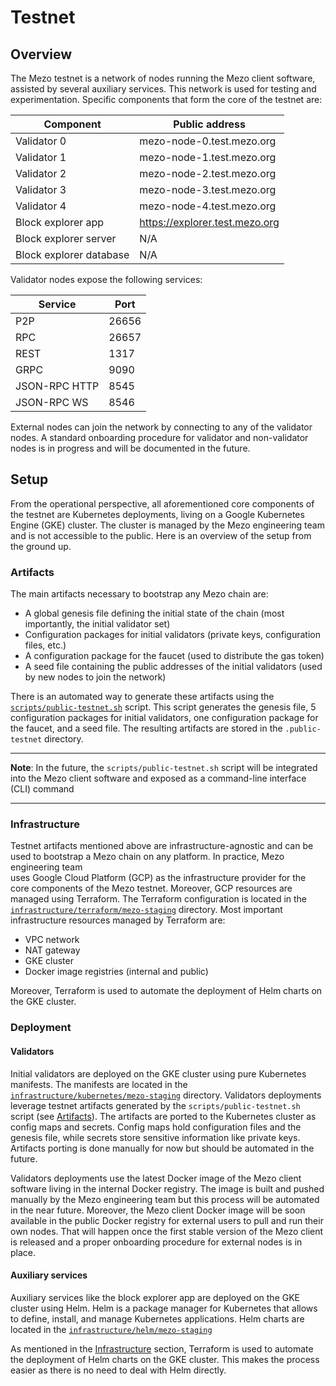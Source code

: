 # Testnet

## Overview

The Mezo testnet is a network of nodes running the Mezo client software,
assisted by several auxiliary services. This network is used for testing and
experimentation. Specific components that form the core of the testnet are:

| Component               | Public address                 |
|-------------------------|--------------------------------|
| Validator 0             | mezo-node-0.test.mezo.org      |
| Validator 1             | mezo-node-1.test.mezo.org      |
| Validator 2             | mezo-node-2.test.mezo.org      |
| Validator 3             | mezo-node-3.test.mezo.org      |
| Validator 4             | mezo-node-4.test.mezo.org      |
| Block explorer app      | https://explorer.test.mezo.org |
| Block explorer server   | N/A                            |
| Block explorer database | N/A                            |

Validator nodes expose the following services:

| Service       | Port  |
|---------------|-------|
| P2P           | 26656 |
| RPC           | 26657 |
| REST          | 1317  |
| GRPC          | 9090  |
| JSON-RPC HTTP | 8545  |
| JSON-RPC WS   | 8546  |

External nodes can join the network by connecting to any of the validator nodes.
A standard onboarding procedure for validator and non-validator nodes is
in progress and will be documented in the future.

## Setup

From the operational perspective, all aforementioned core components of the
testnet are Kubernetes deployments, living on a Google Kubernetes Engine (GKE)
cluster. The cluster is managed by the Mezo engineering team and is not
accessible to the public. Here is an overview of the setup from the ground up.

### Artifacts

The main artifacts necessary to bootstrap any Mezo chain are:

- A global genesis file defining the initial state of the chain
  (most importantly, the initial validator set)
- Configuration packages for initial validators (private keys, configuration
  files, etc.)
- A configuration package for the faucet
  (used to distribute the gas token)
- A seed file containing the public addresses of the initial validators
  (used by new nodes to join the network)

There is an automated way to generate these artifacts using the
[`scripts/public-testnet.sh`](../scripts/public-testnet.sh) script.
This script generates the genesis file, 5 configuration packages for
initial validators, one configuration package for the faucet, and a seed file.
The resulting artifacts are stored in the
`.public-testnet` directory.

---

**Note**: In the future, the `scripts/public-testnet.sh` script will be
integrated into the Mezo client software and exposed as a command-line
interface (CLI) command

---

### Infrastructure

Testnet artifacts mentioned above are infrastructure-agnostic and can be used
to bootstrap a Mezo chain on any platform. In practice, Mezo engineering team  
uses Google Cloud Platform (GCP) as the infrastructure provider for the core
components of the Mezo testnet. Moreover, GCP resources are managed using
Terraform. The Terraform configuration is located in the
[`infrastructure/terraform/mezo-staging`](../infrastructure/terraform/mezo-staging/README.md)
directory. Most important infrastructure resources managed by Terraform are:

- VPC network
- NAT gateway
- GKE cluster
- Docker image registries (internal and public)

Moreover, Terraform is used to automate the deployment of Helm charts on the
GKE cluster.

### Deployment

#### Validators

Initial validators are deployed on the GKE cluster using pure Kubernetes
manifests. The manifests are located in the
[`infrastructure/kubernetes/mezo-staging`](../infrastructure/kubernetes/mezo-staging/README.md)
directory. Validators deployments leverage testnet artifacts generated by the
`scripts/public-testnet.sh` script (see [Artifacts](#artifacts)).
The artifacts are ported to the Kubernetes cluster as config maps and secrets.
Config maps hold configuration files and the genesis file, while secrets store
sensitive information like private keys. Artifacts porting is done manually
for now but should be automated in the future.

Validators deployments use the latest Docker image of the Mezo client
software living in the internal Docker registry. The image is built and pushed
manually by the Mezo engineering team but this process will be automated in the
near future. Moreover, the Mezo client Docker image will be soon available in the
public Docker registry for external users to pull and run their own nodes.
That will happen once the first stable version of the Mezo client is released
and a proper onboarding procedure for external nodes is in place.

#### Auxiliary services

Auxiliary services like the block explorer app are deployed on the GKE cluster
using Helm. Helm is a package manager for Kubernetes that allows to define,
install, and manage Kubernetes applications. Helm charts are located in the
[`infrastructure/helm/mezo-staging`](../infrastructure/helm/mezo-staging/README.md)

As mentioned in the [Infrastructure](#infrastructure) section, Terraform is used
to automate the deployment of Helm charts on the GKE cluster. This makes
the process easier as there is no need to deal with Helm directly.
